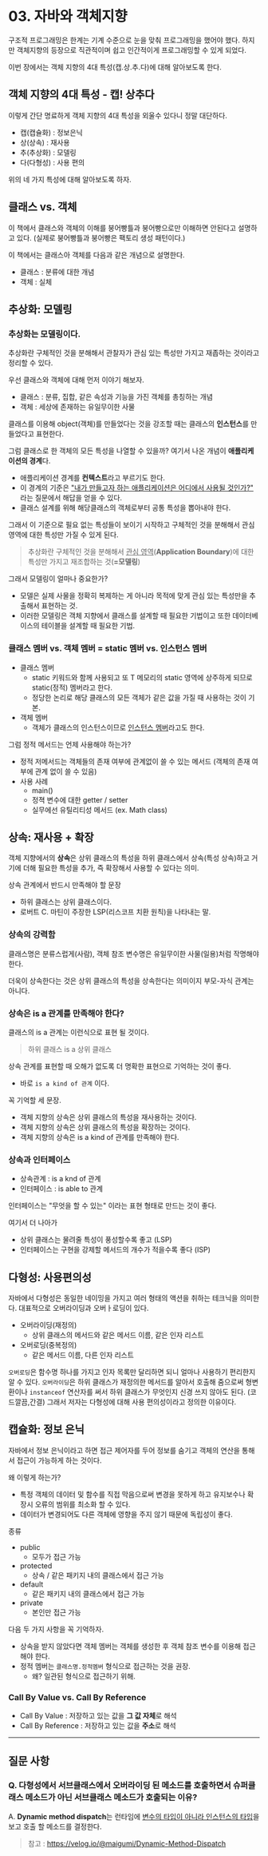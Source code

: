 # 03. 자바와 객체지향

구조적 프로그래밍은 한계는 기계 수준으로 눈을 맞춰 프로그래밍을 했어야 했다. 하지만 객체지향의 등장으로 직관적이며 쉽고 인간적이게 프로그래밍할 수 있게 되었다.

이번 장에서는 객체 지향의 4대 특성(캡.상.추.다)에 대해 알아보도록 한다.

## 객체 지향의 4대 특성 - 캡! 상추다

이렇게 간단 명료하게 객체 지향의 4대 특성을 외울수 있다니 정말 대단하다.

- 캡(캡슐화) : 정보은닉
- 상(상속) : 재사용
- 추(추상화) : 모델링
- 다(다형성) : 사용 편의

위의 네 가지 특성에 대해 알아보도록 하자.

## 클래스 vs. 객체

이 책에서 클래스와 객체의 이해를 붕어빵틀과 붕어빵으로만 이해하면 안된다고 설명하고 있다. (실제로 붕어빵틀과 붕어빵은 팩토리 생성 패턴이다.)

이 책에서는 클래스아 객체를 다음과 같은 개념으로 설명한다.

- 클래스 : 분류에 대한 개념
- 객체 : 실체

## 추상화: 모델링

### 추상화는 모델링이다.

추상화란 구체적인 것을 분해해서 관찰자가 관심 있는 특성만 가지고 재좁하는 것이라고 정리할 수 있다.

우선 클래스와 객체에 대해 먼저 이야기 해보자.

- 클래스 : 분류, 집합, 같은 속성과 기능을 가진 객체를 총칭하는 개념
- 객체 : 세상에 존재하는 유일무이한 사물

클래스를 이용해 object(객체)를 만들었다는 것을 강조할 때는 클래스의 **인스턴스**를 만들었다고 표현한다.

그럼 클래스로 한 객체의 모든 특성을 나열할 수 있을까? 여기서 나온 개념이 **애플리케이션의 경계**다.

- 애플리케이션 경계를 **컨텍스트**라고 부르기도 한다.
- 이 경계의 기준은 <u>"내가 만들고자 하는 애플리케이션은 어디에서 사용될 것인가?"</u> 라는 질문에서 해답을 얻을 수 있다.
- 클래스 설계를 위해 해당클래스의 객체로부터 공통 특성을 뽑아내야 한다.

그래서 이 기준으로 필요 없는 특성들이 보이기 시작하고 구체적인 것을 분해해서 관심 영역에 대한 특성만 가질 수 있게 된다.

> 추상화란 구체적인 것을 분해해서 <u>관심 영역</u>(**Application Boundary**)에 대한 특성만 가지고 재조합하는 것(**=모델링**)

그래서 모델링이 얼마나 중요한가?

- 모델은 실제 사물을 정확히 복제하는 게 아니라 목적에 맞게 관심 있는 특성만을 추출해서 표현하는 것.
- 이러한 모델링은 객체 지향에서 클래스를 설계할 때 필요한 기법이고 또한 데이터베이스의 테이블을 설계할 때 필요한 기법.

### 클래스 멤버 vs. 객체 멤버 = static 멤버 vs. 인스턴스 멤버

- 클래스 멤버
  - static 키워드와 함께 사용되고 또 T 메모리의 static 영역에 상주하게 되므로 static(정적) 멤버라고 한다.
  - 정당한 논리로 해당 클래스의 모든 객체가 같은 값을 가질 때 사용하는 것이 기본.
- 객체 멤버
  - 객체가 클래스의 인스턴스이므로 <u>인스턴스 멤버</u>라고도 한다.

그럼 정적 메서드는 언제 사용해야 하는가?

- 정적 저메서드는 객체들의 존재 여부에 관계없이 쓸 수 있는 메서드 (객체의 존재 여부에 관계 없이 쓸 수 있음)
- 사용 사례
  - main()
  - 정젹 변수에 대한 getter / setter
  - 실무에선 유틸리티성 메서드 (ex. Math class)

## 상속: 재사용 + 확장

객체 지향에서의 **상속**은 상위 클래스의 특성을 하위 클래스에서 상속(특성 상속)하고 거기에 더해 필요한 특성을 추가, 즉 확장해서 사용할 수 있다는 의미.

상속 관계에서 반드시 만족해야 할 문장

- 하위 클래스는 상위 클래스이다.
- 로버트 C. 마틴이 주장한 LSP(리스코프 치환 원칙)을 나타내는 말.

### 상속의 강력함

클래스명은 분류스럽게(사람), 객체 참조 변수명은 유일무이한 사물(일용)처럼 작명해야 한다.

더욱이 상속한다는 것은 상위 클래스의 특성을 상속한다는 의미이지 부모-자식 관계는 아니다.

### 상속은 is a 관계를 만족해야 한다?

클래스의 is a 관계는 이런식으로 표현 될 것이다.

> 하위 클래스 is a 상위 클래스

상속 관계를 표현할 때 오해가 없도록 더 명확한 표현으로 기억하는 것이 좋다.

- 바로 `is a kind of 관계` 이다.

꼭 기억할 세 문장.

- 객체 지향의 상속은 상위 클래스의 특성을 재사용하는 것이다.
- 객체 지향의 상속은 상위 클래스의 특성을 확장하는 것이다.
- 객체 지향의 상속은 is a kind of 관계를 만족해야 한다.

### 상속과 인터페이스

- 상속관계 : is a knd of 관계
- 인터페이스 : is able to 관계

인터페이스는 "무엇을 할 수 있는" 이라는 표현 형태로 만드는 것이 좋다.

여기서 더 나아가

- 상위 클래스는 물려줄 특성이 풍성할수록 좋고 (LSP)
- 인터페이스는 구현을 강제할 메서드의 개수가 적을수록 좋다 (ISP)

## 다형성: 사용편의성

자바에서 다형성은 동일한 네이밍을 가지고 여러 형태의 액션을 취하는 테크닉을 의미한다. 대표적으로 오버라이딩과 오버ㅏ로딩이 있다.

- 오버라이딩(재정의)
  - 상위 클래스의 메서드와 같은 메서드 이름, 같은 인자 리스트
- 오버로딩(중복정의)
  - 같은 메서드 이름, 다른 인자 리스트

`오버로딩`은 함수명 하나를 가지고 인자 목록만 달리하면 되니 얼마나 사용하기 편리한지 알 수 있다. `오버라이딩`은 하위 클래스가 재정의한 메서드를 알아서 호출해 줌으로써 형변환이나 `instanceof` 연산자를 써서 하위 클래스가 무엇인지 신경 쓰지 않아도 된다. (코드깔끔,간결) 그래서 저자는 다형성에 대해 사용 편의성이라고 정의한 이유이다.

## 캡슐화: 정보 은닉

자바에서 정보 은닉이라고 하면 접근 제어자를 두어 정보를 숨기고 객체의 연산을 통해서 접근이 가능하게 하는 것이다.

왜 이렇게 하는가?

- 특정 객체의 데이터 및 함수를 직접 막음으로써 변경을 못하게 하고 유지보수나 확장시 오류의 범위를 최소화 할 수 있다.
- 데이터가 변경되어도 다른 객체에 영향을 주지 않기 때문에 독립성이 좋다.

종류

- public
  - 모두가 접근 가능
- protected
  - 상속 / 같은 패키지 내의 클래스에서 접근 가능
- default
  - 같은 패키지 내의 클래스에서 접근 가능
- private
  - 본인만 접근 가능

다음 두 가지 사항을 꼭 기억하자.

- 상속을 받지 않았다면 객체 멤버는 객체를 생성한 후 객체 참조 변수를 이용해 접근해야 한다.
- 정적 멤버는 `클래스명.정적멤버` 형식으로 접근하는 것을 권장.
  - 왜? 일관된 형식으로 접근하기 위해.

### Call By Value vs. Call By Reference

- Call By Value : 저장하고 있는 값을 **그 값 자체**로 해석
- Call By Reference : 저장하고 있는 값을 **주소**로 해석

<hr/>

## 질문 사항

### Q. 다형성에서 서브클래스에서 오버라이딩 된 메소드를 호출하면서 슈퍼클래스 메소드가 아닌 서브클래스 메소드가 호출되는 이유?

A. **Dynamic method dispatch**는 런타임에 <u>변수의 타입이 아니라 인스턴스의 타입</u>을 보고 호출 할 메소드를 결정한다.

> 참고 : https://velog.io/@maigumi/Dynamic-Method-Dispatch
